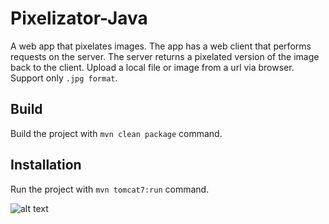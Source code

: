 # Pixelizator-Java
A web app that pixelates images. The app has a web client that performs requests on the server. The server returns a pixelated version of the image back to the client. Upload a local file or image from a url via browser. Support only `.jpg format`.

## Build
Build the project with `mvn clean package` command.

## Installation
Run the project with `mvn tomcat7:run` command.

![alt text](https://github.com//mdannyk/Desktop/Pixelizator/src/main/webapp/img/Pix.jpg)

